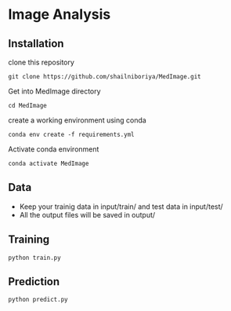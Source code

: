 # Image Analysis

## Installation

clone this repository 

```
git clone https://github.com/shailniboriya/MedImage.git
```

Get into MedImage directory

```
cd MedImage
```

create a working environment using conda
```
conda env create -f requirements.yml
```

Activate conda environment
```
conda activate MedImage
```

## Data 

* Keep your trainig data in input/train/ and test data in input/test/
* All the output files will be saved in output/

## Training 

```
python train.py
```

## Prediction
```
python predict.py
```
